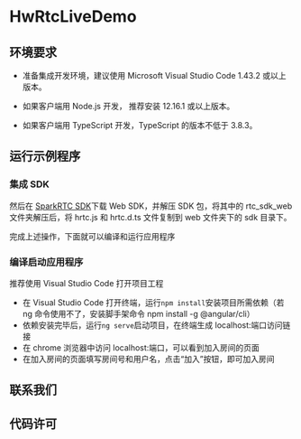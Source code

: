 # HwRtcLiveDemo

## 环境要求

- 准备集成开发环境，建议使用 Microsoft Visual Studio Code 1.43.2 或以上版本。

- 如果客户端用 Node.js 开发， 推荐安装 12.16.1 或以上版本。

- 如果客户端用 TypeScript 开发，TypeScript 的版本不低于 3.8.3。

## 运行示例程序

### 集成 SDK

然后在 [SparkRTC SDK](https://support.huaweicloud.com/dl-sdk/rtc_05_0001.html)下载 Web SDK，并解压 SDK 包，将其中的 rtc_sdk_web 文件夹解压后，将 hrtc.js 和 hrtc.d.ts 文件复制到 web 文件夹下的 sdk 目录下。

完成上述操作，下面就可以编译和运行应用程序

### 编译启动应用程序

推荐使用 Visual Studio Code 打开项目工程

- 在 Visual Studio Code 打开终端，运行`npm install`安装项目所需依赖（若 ng 命令使用不了，安装脚手架命令 npm install -g @angular/cli）
- 依赖安装完毕后，运行`ng serve`启动项目，在终端生成 localhost:端口访问链接
- 在 chrome 浏览器中访问 localhost:端口，可以看到加入房间的页面
- 在加入房间的页面填写房间号和用户名，点击“加入”按钮，即可加入房间

## 联系我们

## 代码许可
